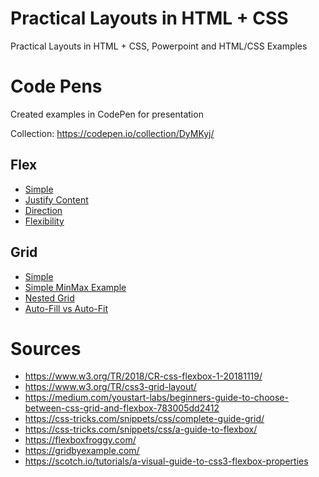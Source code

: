 # Practical Layouts in HTML + CSS

Practical Layouts in HTML + CSS, Powerpoint and HTML/CSS Examples

# Code Pens

Created examples in CodePen for presentation

Collection: https://codepen.io/collection/DyMKyj/

## Flex

- [Simple](https://codepen.io/mikeblatter/pen/MWWpaPM)
- [Justify Content](https://codepen.io/mikeblatter/pen/GRRWpeQ)
- [Direction](https://codepen.io/mikeblatter/pen/GRRWpVx)
- [Flexibility](https://codepen.io/mikeblatter/pen/JjjWbBx)

## Grid

- [Simple](https://codepen.io/mikeblatter/pen/OJJpMJo)
- [Simple MinMax Example](https://codepen.io/mikeblatter/pen/eYYvdRZ)
- [Nested Grid](https://codepen.io/mikeblatter/pen/GRRWjWX)
- [Auto-Fill vs Auto-Fit](https://codepen.io/mikeblatter/pen/oNNZzpE)

# Sources

- https://www.w3.org/TR/2018/CR-css-flexbox-1-20181119/
- https://www.w3.org/TR/css3-grid-layout/
- https://medium.com/youstart-labs/beginners-guide-to-choose-between-css-grid-and-flexbox-783005dd2412
- https://css-tricks.com/snippets/css/complete-guide-grid/
- https://css-tricks.com/snippets/css/a-guide-to-flexbox/
- https://flexboxfroggy.com/
- https://gridbyexample.com/
- https://scotch.io/tutorials/a-visual-guide-to-css3-flexbox-properties
